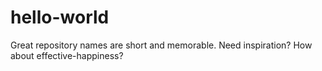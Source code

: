 # hello-world
Great repository names are short and memorable. Need inspiration? How about effective-happiness?
